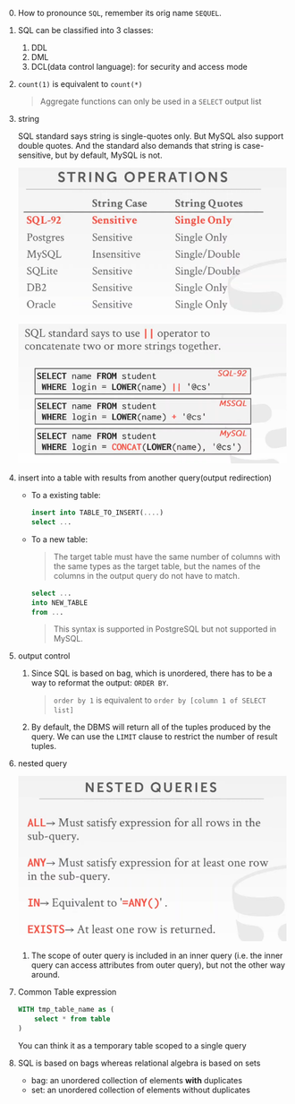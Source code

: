 0. How to pronounce `SQL`, remember its orig name `SEQUEL`.

1. SQL can be classified into 3 classes:

   1. DDL
   2. DML
   3. DCL(data control language): for security and access mode

2. `count(1)` is equivalent to `count(*)`

   > Aggregate functions can only be used in a `SELECT` output list

3. string
	
   SQL standard says string is single-quotes only. But MySQL also support double
   quotes. And the standard also demands that string is case-sensitive, but by
   default, MySQL is not.

   ![screenshot](https://github.com/SteveLauC/pic/blob/main/Screenshot%20from%202022-07-13%2018-50-41.png)

   ![scree](https://github.com/SteveLauC/pic/blob/main/Screenshot%20from%202022-07-13%2018-57-47.png)
4. insert into a table with results from another query(output redirection)

   * To a existing table:
     ```SQL
     insert into TABLE_TO_INSERT(....)
     select ...
     ```

   * To a new table:

     > The target table must have the same number of columns with the same 
     > types as the target table, but the names of the columns in the output 
     > query do not have to match.

     ```sql
     select ...
     into NEW_TABLE
     from ...
     ```

     > This syntax is supported in PostgreSQL but not supported in MySQL.

5. output control

   1. Since SQL is based on bag, which is unordered, there has to be a way to 
      reformat the output: `ORDER BY`.
    
      > `order by 1` is equivalent to `order by [column 1 of SELECT list]`

   2. By default, the DBMS will return all of the tuples produced by the query.
      We can use the `LIMIT` clause to restrict the number of result tuples.

6. nested query

   ![sc](https://github.com/SteveLauC/pic/blob/main/Screenshot%20from%202022-07-13%2019-21-12.png)

   1. The scope of outer query is included in an inner query (i.e. the inner 
      query can access attributes from outer query), but not the other way 
      around.

5. Common Table expression

   ```SQL
   WITH tmp_table_name as (
   	   select * from table
   )
   ```

   You can think it as a temporary table scoped to a single query

6. SQL is based on bags whereas relational algebra is based on sets

   * bag: an unordered collection of elements **with** duplicates
   * set: an unordered collection of elements without duplicates

